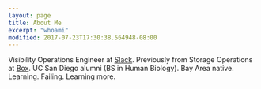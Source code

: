 ```yaml
---
layout: page
title: About Me
excerpt: "whoami"
modified: 2017-07-23T17:30:38.564948-08:00
---
```

Visibility Operations Engineer at [Slack](slack.com). Previously from Storage Operations at [Box](box.com). UC San Diego alumni (BS in Human Biology). Bay Area native. Learning. Failing. Learning more.
